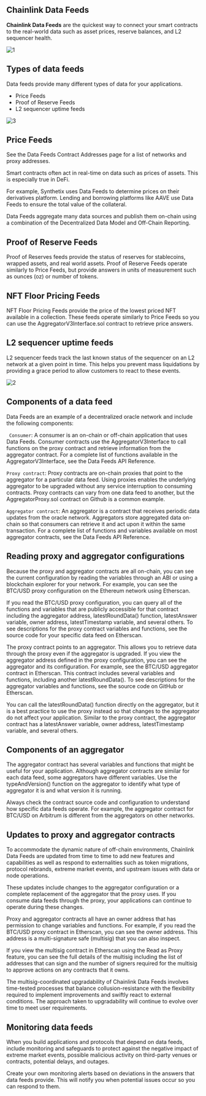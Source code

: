 ## Chainlink Data Feeds 

**Chainlink Data Feeds** are the quickest way to connect your smart contracts to the real-world data such as asset prices, reserve balances, and L2 sequencer health.

![1](https://user-images.githubusercontent.com/95535448/210969743-046dec29-3d5d-40ad-82ca-5d4ef2150e37.jpg)


## Types of data feeds

Data feeds provide many different types of data for your applications.

- Price Feeds
- Proof of Reserve Feeds
- L2 sequencer uptime feeds

![3](https://user-images.githubusercontent.com/95535448/210970254-80bdab1a-7417-4283-8c1c-df3bf1971409.jpg)


## Price Feeds
See the Data Feeds Contract Addresses page for a list of networks and proxy addresses.

Smart contracts often act in real-time on data such as prices of assets. This is especially true in DeFi.

For example, Synthetix uses Data Feeds to determine prices on their derivatives platform. Lending and borrowing platforms like AAVE use Data Feeds to ensure the total value of the collateral.

Data Feeds aggregate many data sources and publish them on-chain using a combination of the Decentralized Data Model and Off-Chain Reporting.

## Proof of Reserve Feeds
Proof of Reserves feeds provide the status of reserves for stablecoins, wrapped assets, and real world assets. Proof of Reserve Feeds operate similarly to Price Feeds, but provide answers in units of measurement such as ounces (oz) or number of tokens.

## NFT Floor Pricing Feeds
NFT Floor Pricing Feeds provide the price of the lowest priced NFT available in a collection. These feeds operate similarly to Price Feeds so you can use the AggregatorV3Interface.sol contract to retrieve price answers.

## L2 sequencer uptime feeds
L2 sequencer feeds track the last known status of the sequencer on an L2 network at a given point in time. This helps you prevent mass liquidations by providing a grace period to allow customers to react to these events.

![2](https://user-images.githubusercontent.com/95535448/210969793-e596825c-a6ea-4f70-9847-3bfaa5abaa57.png)

## Components of a data feed
Data Feeds are an example of a decentralized oracle network and include the following components:

` Consumer`: A consumer is an on-chain or off-chain application that uses Data Feeds. Consumer contracts use the AggregatorV3Interface to call functions on the proxy contract and retrieve information from the aggregator contract. For a complete list of functions available in the AggregatorV3Interface, see the Data Feeds API Reference.

`Proxy contract`: Proxy contracts are on-chain proxies that point to the aggregator for a particular data feed. Using proxies enables the underlying aggregator to be upgraded without any service interruption to consuming contracts. Proxy contracts can vary from one data feed to another, but the AggregatorProxy.sol contract on Github is a common example.

`Aggregator contract`: An aggregator is a contract that receives periodic data updates from the oracle network. Aggregators store aggregated data on-chain so that consumers can retrieve it and act upon it within the same transaction. For a complete list of functions and variables available on most aggregator contracts, see the Data Feeds API Reference.

## Reading proxy and aggregator configurations
Because the proxy and aggregator contracts are all on-chain, you can see the current configuration by reading the variables through an ABI or using a blockchain explorer for your network. For example, you can see the BTC/USD proxy configuration on the Ethereum network using Etherscan.

If you read the BTC/USD proxy configuration, you can query all of the functions and variables that are publicly accessible for that contract including the aggregator address, latestRoundData() function, latestAnswer variable, owner address, latestTimestamp variable, and several others. To see descriptions for the proxy contract variables and functions, see the source code for your specific data feed on Etherscan.

The proxy contract points to an aggregator. This allows you to retrieve data through the proxy even if the aggregator is upgraded. If you view the aggregator address defined in the proxy configuration, you can see the aggregator and its configuration. For example, see the BTC/USD aggregator contract in Etherscan. This contract includes several variables and functions, including another latestRoundData(). To see descriptions for the aggregator variables and functions, see the source code on GitHub or Etherscan.

You can call the latestRoundData() function directly on the aggregator, but it is a best practice to use the proxy instead so that changes to the aggregator do not affect your application. Similar to the proxy contract, the aggregator contract has a latestAnswer variable, owner address, latestTimestamp variable, and several others.

## Components of an aggregator
The aggregator contract has several variables and functions that might be useful for your application. Although aggregator contracts are similar for each data feed, some aggregators have different variables. Use the typeAndVersion() function on the aggregator to identify what type of aggregator it is and what version it is running.

Always check the contract source code and configuration to understand how specific data feeds operate. For example, the aggregator contract for BTC/USD on Arbitrum is different from the aggregators on other networks.

## Updates to proxy and aggregator contracts
To accommodate the dynamic nature of off-chain environments, Chainlink Data Feeds are updated from time to time to add new features and capabilities as well as respond to externalities such as token migrations, protocol rebrands, extreme market events, and upstream issues with data or node operations.

These updates include changes to the aggregator configuration or a complete replacement of the aggregator that the proxy uses. If you consume data feeds through the proxy, your applications can continue to operate during these changes.

Proxy and aggregator contracts all have an owner address that has permission to change variables and functions. For example, if you read the BTC/USD proxy contract in Etherscan, you can see the owner address. This address is a multi-signature safe (multisig) that you can also inspect.

If you view the multisig contract in Etherscan using the Read as Proxy feature, you can see the full details of the multisig including the list of addresses that can sign and the number of signers required for the multisig to approve actions on any contracts that it owns.

The multisig-coordinated upgradability of Chainlink Data Feeds involves time-tested processes that balance collusion-resistance with the flexibility required to implement improvements and swiftly react to external conditions. The approach taken to upgradability will continue to evolve over time to meet user requirements.

## Monitoring data feeds
When you build applications and protocols that depend on data feeds, include monitoring and safeguards to protect against the negative impact of extreme market events, possible malicious activity on third-party venues or contracts, potential delays, and outages.

Create your own monitoring alerts based on deviations in the answers that data feeds provide. This will notify you when potential issues occur so you can respond to them.
